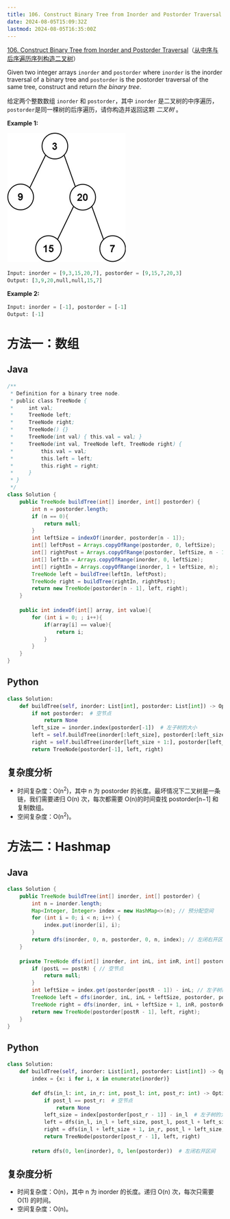 ```yaml
---
title: 106. Construct Binary Tree from Inorder and Postorder Traversal（从中序与后序遍历序列构造二叉树）
date: 2024-08-05T15:09:32Z
lastmod: 2024-08-05T16:35:00Z
---
```


[106. Construct Binary Tree from Inorder and Postorder Traversal](https://leetcode.com/problems/construct-binary-tree-from-inorder-and-postorder-traversal/)（[从中序与后序遍历序列构造二叉树](https://leetcode.cn/problems/construct-binary-tree-from-inorder-and-postorder-traversal/)）

Given two integer arrays `inorder`​ and `postorder`​ where `inorder`​ is the inorder traversal of a binary tree and `postorder`​ is the postorder traversal of the same tree, construct and return *the binary tree*.

给定两个整数数组 `inorder`​ 和 `postorder`​ ，其中 `inorder`​ 是二叉树的中序遍历， `postorder`​ 是同一棵树的后序遍历，请你构造并返回这颗 *二叉树* 。

**Example 1:**

​![image](assets/image-20240802170652-kw7e2w7.png)​

```python
Input: inorder = [9,3,15,20,7], postorder = [9,15,7,20,3]
Output: [3,9,20,null,null,15,7]
```

**Example 2:**

```python
Input: inorder = [-1], postorder = [-1]
Output: [-1]
```

# 方法一：数组

## Java

```java
/**
 * Definition for a binary tree node.
 * public class TreeNode {
 *     int val;
 *     TreeNode left;
 *     TreeNode right;
 *     TreeNode() {}
 *     TreeNode(int val) { this.val = val; }
 *     TreeNode(int val, TreeNode left, TreeNode right) {
 *         this.val = val;
 *         this.left = left;
 *         this.right = right;
 *     }
 * }
 */
class Solution {
    public TreeNode buildTree(int[] inorder, int[] postorder) {
        int n = postorder.length;
        if (n == 0){
            return null;
        }
        int leftSize = indexOf(inorder, postorder[n - 1]);
        int[] leftPost = Arrays.copyOfRange(postorder, 0, leftSize);
        int[] rightPost = Arrays.copyOfRange(postorder, leftSize, n - 1);
        int[] leftIn = Arrays.copyOfRange(inorder, 0, leftSize);
        int[] rightIn = Arrays.copyOfRange(inorder, 1 + leftSize, n);
        TreeNode left = buildTree(leftIn, leftPost);
        TreeNode right = buildTree(rightIn, rightPost);
        return new TreeNode(postorder[n - 1], left, right);
    }

    public int indexOf(int[] array, int value){
        for (int i = 0; ; i++){
            if(array[i] == value){
                return i;
            }
        }
    }
}
```

## Python

```python
class Solution:
    def buildTree(self, inorder: List[int], postorder: List[int]) -> Optional[TreeNode]:
        if not postorder:  # 空节点
            return None
        left_size = inorder.index(postorder[-1])  # 左子树的大小
        left = self.buildTree(inorder[:left_size], postorder[:left_size])
        right = self.buildTree(inorder[left_size + 1:], postorder[left_size: -1])
        return TreeNode(postorder[-1], left, right)
```

## 复杂度分析

* 时间复杂度：O(n<sup>2</sup>)，其中 n 为 postorder 的长度。最坏情况下二叉树是一条链，我们需要递归 O(n) 次，每次都需要 O(n)的时间查找 postorder[n−1] 和复制数组。
* 空间复杂度：O(n<sup>2</sup>)。

# 方法二：Hashmap

## Java

```java
class Solution {
    public TreeNode buildTree(int[] inorder, int[] postorder) {
        int n = inorder.length;
        Map<Integer, Integer> index = new HashMap<>(n); // 预分配空间
        for (int i = 0; i < n; i++) {
            index.put(inorder[i], i);
        }
        return dfs(inorder, 0, n, postorder, 0, n, index); // 左闭右开区间
    }

    private TreeNode dfs(int[] inorder, int inL, int inR, int[] postorder, int postL, int postR, Map<Integer, Integer> index) {
        if (postL == postR) { // 空节点
            return null;
        }
        int leftSize = index.get(postorder[postR - 1]) - inL; // 左子树的大小
        TreeNode left = dfs(inorder, inL, inL + leftSize, postorder, postL, postL + leftSize, index);
        TreeNode right = dfs(inorder, inL + leftSize + 1, inR, postorder, postL + leftSize, postR - 1, index);
        return new TreeNode(postorder[postR - 1], left, right);
    }
}
```

## Python

```python
class Solution:
    def buildTree(self, inorder: List[int], postorder: List[int]) -> Optional[TreeNode]:
        index = {x: i for i, x in enumerate(inorder)}

        def dfs(in_l: int, in_r: int, post_l: int, post_r: int) -> Optional[TreeNode]:
            if post_l == post_r:  # 空节点
                return None
            left_size = index[postorder[post_r - 1]] - in_l  # 左子树的大小
            left = dfs(in_l, in_l + left_size, post_l, post_l + left_size)
            right = dfs(in_l + left_size + 1, in_r, post_l + left_size, post_r - 1)
            return TreeNode(postorder[post_r - 1], left, right)

        return dfs(0, len(inorder), 0, len(postorder))  # 左闭右开区间
```

## 复杂度分析

* 时间复杂度：O(n)，其中 n 为 inorder 的长度。递归 O(n) 次，每次只需要 O(1) 的时间。
* 空间复杂度：O(n)。

‍
